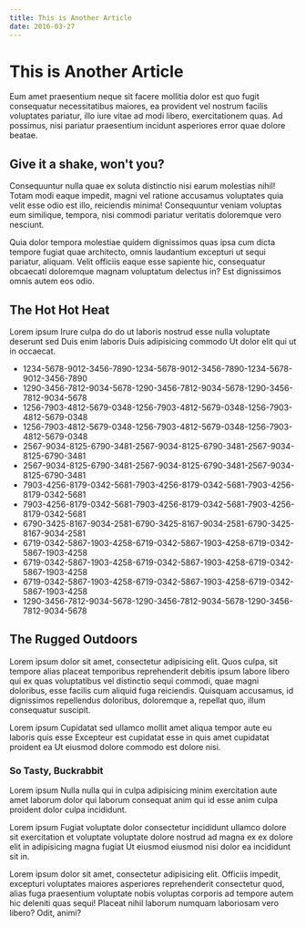 ```yaml
---
title: This is Another Article
date: 2016-03-27
---
```


# This is Another Article

Eum amet praesentium neque sit facere mollitia dolor est quo fugit consequatur necessitatibus maiores, ea provident vel nostrum facilis voluptates pariatur, illo iure vitae ad modi libero, exercitationem quas. Ad possimus, nisi pariatur praesentium incidunt asperiores error quae dolore beatae.

## Give it a shake, won't you?

Consequuntur nulla quae ex soluta distinctio nisi earum molestias nihil! Totam modi eaque impedit, magni vel ratione accusamus voluptates quia velit esse odio est illo, reiciendis minima! Consequuntur veniam voluptas eum similique, tempora, nisi commodi pariatur veritatis doloremque vero nesciunt.

Quia dolor tempora molestiae quidem dignissimos quas ipsa cum dicta tempore fugiat quae architecto, omnis laudantium excepturi ut sequi pariatur, aliquam. Velit officiis eaque esse sapiente hic, consequatur obcaecati doloremque magnam voluptatum delectus in? Est dignissimos omnis autem eos odio.

## The Hot Hot Heat

Lorem ipsum Irure culpa do do ut laboris nostrud esse nulla voluptate deserunt sed Duis enim laboris Duis adipisicing commodo Ut dolor elit qui ut in occaecat.

- 1234-5678-9012-3456-7890-1234-5678-9012-3456-7890-1234-5678-9012-3456-7890
- 1290-3456-7812-9034-5678-1290-3456-7812-9034-5678-1290-3456-7812-9034-5678
- 1256-7903-4812-5679-0348-1256-7903-4812-5679-0348-1256-7903-4812-5679-0348
- 1256-7903-4812-5679-0348-1256-7903-4812-5679-0348-1256-7903-4812-5679-0348
- 2567-9034-8125-6790-3481-2567-9034-8125-6790-3481-2567-9034-8125-6790-3481
- 2567-9034-8125-6790-3481-2567-9034-8125-6790-3481-2567-9034-8125-6790-3481
- 7903-4256-8179-0342-5681-7903-4256-8179-0342-5681-7903-4256-8179-0342-5681
- 7903-4256-8179-0342-5681-7903-4256-8179-0342-5681-7903-4256-8179-0342-5681
- 6790-3425-8167-9034-2581-6790-3425-8167-9034-2581-6790-3425-8167-9034-2581
- 6719-0342-5867-1903-4258-6719-0342-5867-1903-4258-6719-0342-5867-1903-4258
- 6719-0342-5867-1903-4258-6719-0342-5867-1903-4258-6719-0342-5867-1903-4258
- 6719-0342-5867-1903-4258-6719-0342-5867-1903-4258-6719-0342-5867-1903-4258
- 1290-3456-7812-9034-5678-1290-3456-7812-9034-5678-1290-3456-7812-9034-5678

## The Rugged Outdoors

Lorem ipsum dolor sit amet, consectetur adipisicing elit. Quos culpa, sit tempore alias placeat temporibus reprehenderit debitis ipsum labore libero qui ex quas voluptatibus vel distinctio sequi commodi, quae magni doloribus, esse facilis cum aliquid fuga reiciendis. Quisquam accusamus, id dignissimos repellendus doloribus, doloremque a, repellat quo, illum consequatur suscipit.

Lorem ipsum Cupidatat sed ullamco mollit amet aliqua tempor aute eu laboris quis esse Excepteur est cupidatat esse in quis amet cupidatat proident ea Ut eiusmod dolore commodo est dolore nisi.

### So Tasty, Buckrabbit

Lorem ipsum Nulla nulla qui in culpa adipisicing minim exercitation aute amet laborum dolor qui laborum consequat anim qui id esse anim culpa proident dolor culpa incididunt.

Lorem ipsum Fugiat voluptate dolor consectetur incididunt ullamco dolore sit exercitation et voluptate voluptate dolore nostrud ad magna ex ex dolore elit in adipisicing magna fugiat Ut eiusmod eiusmod nisi dolor ea incididunt sit in.

Lorem ipsum dolor sit amet, consectetur adipisicing elit. Officiis impedit, excepturi voluptates maiores asperiores reprehenderit consectetur quod, alias fuga praesentium voluptate nobis voluptas corporis ad tempore autem hic deleniti quas sequi! Placeat nihil laborum numquam laboriosam vero libero? Odit, animi?
